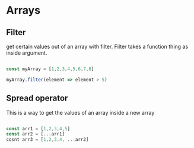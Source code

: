 # Arrays

## Filter

get certain values out of an array with filter.
Filter takes a function thing as inside argument.
```js

const myArray = [1,2,3,4,5,6,7,8]

myArray.filter(element => element > 5)

```


## Spread operator

This is a way to get the values of an array inside a new array

```js

const arr1 = [1,2,3,4,5]
const arr2 = [...arr1]
cosnt arr3 = [1,2,3,4, ...arr2]

```

